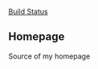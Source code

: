 [Build Status](https://travis-ci.org/llazzaro/llazzaro.github.io.svg?branch=master)

## Homepage

Source of my homepage 
